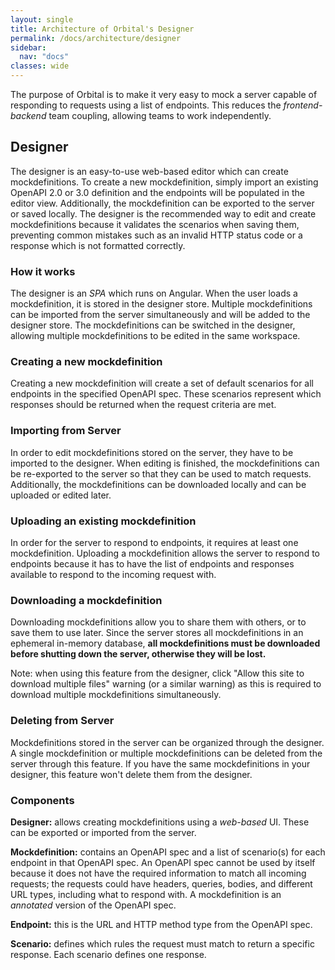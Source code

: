 ```yaml
---
layout: single
title: Architecture of Orbital's Designer
permalink: /docs/architecture/designer
sidebar:
  nav: "docs"
classes: wide
---
```


The purpose of Orbital is to make it very easy to mock a server capable of responding to requests using a list of endpoints. This reduces the _frontend-backend_ team coupling, allowing teams to work independently.

## Designer

The designer is an easy-to-use web-based editor which can create mockdefinitions. To create a new mockdefinition, simply import an existing OpenAPI 2.0 or 3.0 definition and the endpoints will be populated in the editor view. Additionally, the mockdefinition can be exported to the server or saved locally. The designer is the recommended way to edit and create mockdefinitions because it validates the scenarios when saving them, preventing common mistakes such as an invalid HTTP status code or a response which is not formatted correctly.

### How it works

The designer is an _SPA_ which runs on Angular. When the user loads a mockdefinition, it is stored in the designer store. Multiple mockdefinitions can be imported from the server simultaneously and will be added to the designer store. The mockdefinitions can be switched in the designer, allowing multiple mockdefinitions to be edited in the same workspace.

### Creating a new mockdefinition

Creating a new mockdefinition will create a set of default scenarios for all endpoints in the specified OpenAPI spec. These scenarios represent which responses should be returned when the request criteria are met.

### Importing from Server

In order to edit mockdefinitions stored on the server, they have to be imported to the designer. When editing is finished, the mockdefinitions can be re-exported to the server so that they can be used to match requests. Additionally, the mockdefinitions can be downloaded locally and can be uploaded or edited later.

### Uploading an existing mockdefinition

In order for the server to respond to endpoints, it requires at least one mockdefinition. Uploading a mockdefinition allows the server to respond to endpoints because it has to have the list of endpoints and responses available to respond to the incoming request with.

### Downloading a mockdefinition

Downloading mockdefinitions allow you to share them with others, or to save them to use later. Since the server stores all mockdefinitions in an ephemeral in-memory database, **all mockdefinitions must be downloaded before shutting down the server, otherwise they will be lost.**

Note: when using this feature from the designer, click "Allow this site to download multiple files" warning (or a similar warning) as this is required to download multiple mockdefinitions simultaneously.

### Deleting from Server

Mockdefinitions stored in the server can be organized through the designer. A single mockdefinition or multiple mockdefinitions can be deleted from the server through this feature. If you have the same mockdefinitions in your designer, this feature won't delete them from the designer.

### Components

**Designer:** allows creating mockdefinitions using a _web-based_ UI. These can be exported or imported from the server.

**Mockdefinition:** contains an OpenAPI spec and a list of scenario(s) for each endpoint in that OpenAPI spec. An OpenAPI spec cannot be used by itself because it does not have the required information to match all incoming requests; the requests could have headers, queries, bodies, and different URL types, including what to respond with. A mockdefinition is an _annotated_ version of the OpenAPI spec.

**Endpoint:** this is the URL and HTTP method type from the OpenAPI spec.

**Scenario:** defines which rules the request must match to return a specific response. Each scenario defines one response.
